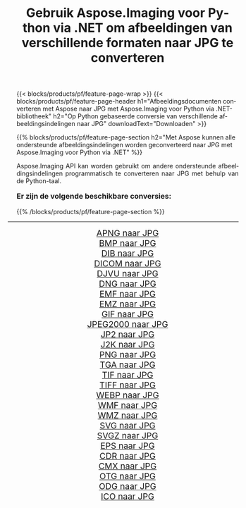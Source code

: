 ﻿---
title: Gebruik Aspose.Imaging voor Python via .NET om afbeeldingen van verschillende formaten naar JPG te converteren 
weight: 3920
url: /nl/python-net/conversion/to/jpg/ 
lang: nl
langdirlevel: 2
locales: zh-hans,ja,it,ru,de,es,fr,nl,id,lt,pl,pt,vi,tr,ko,zh-hant,ar,hi,th,sv,cs,uk,he
description: U kunt Aspose.Imaging voor Python gebruiken via de .NET-bibliotheek om van verschillende formaten naar JPG te converteren
---

{{< blocks/products/pf/feature-page-wrap >}}
{{< blocks/products/pf/feature-page-header h1="Afbeeldingsdocumenten converteren met Aspose naar JPG met Aspose.Imaging voor Python via .NET-bibliotheek" h2="Op Python gebaseerde conversie van verschillende afbeeldingsindelingen naar JPG" downloadText="Downloaden" >}}


{{% blocks/products/pf/feature-page-section  h2="Met Aspose kunnen alle ondersteunde afbeeldingsindelingen worden geconverteerd naar JPG met Aspose.Imaging voor Python via .NET" %}}
<p align=justify>Aspose.Imaging API kan worden gebruikt om andere ondersteunde afbeeldingsindelingen programmatisch te converteren naar JPG met behulp van de Python-taal.</p>
<h3 style="margin-top:16px;">
Er zijn de volgende beschikbare conversies:
</h3>
{{% /blocks/products/pf/feature-page-section %}}
<div class="container-fluid productfamilypage bg-gray">
    <div class="convertypes bg-gray agp-content section">
        <div class="container">
		<hr style="margin-left:-20px;"/>
		<div class="row other-converters" style="gap: 10px;font-size: 19px;text-align:center;">
		    <div class='col-md-3 other-converter remove-lp remove-rp'><a href="/imaging/nl/python-net/conversion/apng-to-jpg/" style="padding:15px;">APNG naar JPG</a></div>
<div class='col-md-3 other-converter remove-lp remove-rp'><a href="/imaging/nl/python-net/conversion/bmp-to-jpg/" style="padding:15px;">BMP naar JPG</a></div>
<div class='col-md-3 other-converter remove-lp remove-rp'><a href="/imaging/nl/python-net/conversion/dib-to-jpg/" style="padding:15px;">DIB naar JPG</a></div>
<div class='col-md-3 other-converter remove-lp remove-rp'><a href="/imaging/nl/python-net/conversion/dicom-to-jpg/" style="padding:15px;">DICOM naar JPG</a></div>
<div class='col-md-3 other-converter remove-lp remove-rp'><a href="/imaging/nl/python-net/conversion/djvu-to-jpg/" style="padding:15px;">DJVU naar JPG</a></div>
<div class='col-md-3 other-converter remove-lp remove-rp'><a href="/imaging/nl/python-net/conversion/dng-to-jpg/" style="padding:15px;">DNG naar JPG</a></div>
<div class='col-md-3 other-converter remove-lp remove-rp'><a href="/imaging/nl/python-net/conversion/emf-to-jpg/" style="padding:15px;">EMF naar JPG</a></div>
<div class='col-md-3 other-converter remove-lp remove-rp'><a href="/imaging/nl/python-net/conversion/emz-to-jpg/" style="padding:15px;">EMZ naar JPG</a></div>
<div class='col-md-3 other-converter remove-lp remove-rp'><a href="/imaging/nl/python-net/conversion/gif-to-jpg/" style="padding:15px;">GIF naar JPG</a></div>
<div class='col-md-3 other-converter remove-lp remove-rp'><a href="/imaging/nl/python-net/conversion/jpeg2000-to-jpg/" style="padding:15px;">JPEG2000 naar JPG</a></div>
<div class='col-md-3 other-converter remove-lp remove-rp'><a href="/imaging/nl/python-net/conversion/jp2-to-jpg/" style="padding:15px;">JP2 naar JPG</a></div>
<div class='col-md-3 other-converter remove-lp remove-rp'><a href="/imaging/nl/python-net/conversion/j2k-to-jpg/" style="padding:15px;">J2K naar JPG</a></div>
<div class='col-md-3 other-converter remove-lp remove-rp'><a href="/imaging/nl/python-net/conversion/png-to-jpg/" style="padding:15px;">PNG naar JPG</a></div>
<div class='col-md-3 other-converter remove-lp remove-rp'><a href="/imaging/nl/python-net/conversion/tga-to-jpg/" style="padding:15px;">TGA naar JPG</a></div>
<div class='col-md-3 other-converter remove-lp remove-rp'><a href="/imaging/nl/python-net/conversion/tif-to-jpg/" style="padding:15px;">TIF naar JPG</a></div>
<div class='col-md-3 other-converter remove-lp remove-rp'><a href="/imaging/nl/python-net/conversion/tiff-to-jpg/" style="padding:15px;">TIFF naar JPG</a></div>
<div class='col-md-3 other-converter remove-lp remove-rp'><a href="/imaging/nl/python-net/conversion/webp-to-jpg/" style="padding:15px;">WEBP naar JPG</a></div>
<div class='col-md-3 other-converter remove-lp remove-rp'><a href="/imaging/nl/python-net/conversion/wmf-to-jpg/" style="padding:15px;">WMF naar JPG</a></div>
<div class='col-md-3 other-converter remove-lp remove-rp'><a href="/imaging/nl/python-net/conversion/wmz-to-jpg/" style="padding:15px;">WMZ naar JPG</a></div>
<div class='col-md-3 other-converter remove-lp remove-rp'><a href="/imaging/nl/python-net/conversion/svg-to-jpg/" style="padding:15px;">SVG naar JPG</a></div>
<div class='col-md-3 other-converter remove-lp remove-rp'><a href="/imaging/nl/python-net/conversion/svgz-to-jpg/" style="padding:15px;">SVGZ naar JPG</a></div>
<div class='col-md-3 other-converter remove-lp remove-rp'><a href="/imaging/nl/python-net/conversion/eps-to-jpg/" style="padding:15px;">EPS naar JPG</a></div>
<div class='col-md-3 other-converter remove-lp remove-rp'><a href="/imaging/nl/python-net/conversion/cdr-to-jpg/" style="padding:15px;">CDR naar JPG</a></div>
<div class='col-md-3 other-converter remove-lp remove-rp'><a href="/imaging/nl/python-net/conversion/cmx-to-jpg/" style="padding:15px;">CMX naar JPG</a></div>
<div class='col-md-3 other-converter remove-lp remove-rp'><a href="/imaging/nl/python-net/conversion/otg-to-jpg/" style="padding:15px;">OTG naar JPG</a></div>
<div class='col-md-3 other-converter remove-lp remove-rp'><a href="/imaging/nl/python-net/conversion/odg-to-jpg/" style="padding:15px;">ODG naar JPG</a></div>
<div class='col-md-3 other-converter remove-lp remove-rp'><a href="/imaging/nl/python-net/conversion/ico-to-jpg/" style="padding:15px;">ICO naar JPG</a></div>
                </div>
        </div>
    </div>
</div>
<br/>

